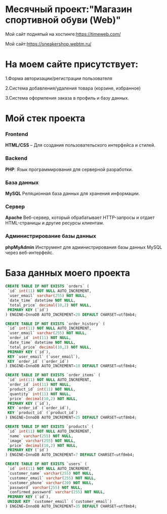 # Месячный проект:"Магазин спортивной обуви (Web)"

Мой сайт поднятый на хостинге:https://timeweb.com/

Мой сайт:https://sneakershop.webtm.ru/

# На моем сайте присутствует:

1.Форма авторизации/регистрации пользователя

2.Система добавления/удаления товара (корзине, избранное)

3.Система оформления заказа в профиль и базу данных.

# Мой стек проекта
### **Frontend**
**HTML/CSS** – Для создания пользовательского интерфейса и стилей.
### Backend
**PHP**: Язык программирования для серверной разработки.
### База данных
**MySQL** Реляционная база данных для хранения информации.
### Сервер
**Apache** Веб-сервер, который обрабатывает HTTP-запросы и отдает HTML-страницы и другие ресурсы клиентам.
### Администрирование базы данных
**phpMyAdmin** Инструмент для администрирования базы данных MySQL через веб-интерфейс.

# База данных моего проекта
 ```sql
CREATE TABLE IF NOT EXISTS `orders` (
  `id` int(11) NOT NULL AUTO_INCREMENT,
  `user_email` varchar(255) NOT NULL,
  `date_time` datetime NOT NULL,
  `total_price` decimal(10,2) NOT NULL,
  PRIMARY KEY (`id`)
) ENGINE=InnoDB AUTO_INCREMENT=20 DEFAULT CHARSET=utf8mb4;
```

 ```sql
CREATE TABLE IF NOT EXISTS `order_history` (
  `id` int(11) NOT NULL AUTO_INCREMENT,
  `user_email` varchar(255) NOT NULL,
  `order_id` int(11) NOT NULL,
  `date_time` datetime NOT NULL,
  `total_price` decimal(10,2) NOT NULL,
  PRIMARY KEY (`id`),
  KEY `user_email` (`user_email`),
  KEY `order_id` (`order_id`)
) ENGINE=InnoDB AUTO_INCREMENT=18 DEFAULT CHARSET=utf8mb4;
```

 ```sql
CREATE TABLE IF NOT EXISTS `order_items` (
  `id` int(11) NOT NULL AUTO_INCREMENT,
  `order_id` int(11) NOT NULL,
  `product_id` int(11) NOT NULL,
  `quantity` int(11) NOT NULL,
  `price` decimal(10,2) NOT NULL,
  PRIMARY KEY (`id`),
  KEY `order_id` (`order_id`),
  KEY `product_id` (`product_id`)
) ENGINE=InnoDB AUTO_INCREMENT=25 DEFAULT CHARSET=utf8mb4;
```

 ```sql
CREATE TABLE IF NOT EXISTS `products` (
  `id` int(11) NOT NULL AUTO_INCREMENT,
  `name` varchar(255) NOT NULL,
  `image` varchar(255) NOT NULL,
  `price` decimal(10,2) NOT NULL,
  PRIMARY KEY (`id`)
) ENGINE=InnoDB AUTO_INCREMENT=7 DEFAULT CHARSET=utf8mb4;
```

 ```sql
CREATE TABLE IF NOT EXISTS `users` (
  `id` int(11) NOT NULL AUTO_INCREMENT,
  `customer_name` varchar(255) NOT NULL,
  `customer_email` varchar(255) NOT NULL,
  `customer_phone` varchar(20) NOT NULL,
  `password` varchar(255) NOT NULL,
  `confirmed_password` varchar(255) NOT NULL,
  PRIMARY KEY (`id`),
  UNIQUE KEY `customer_email` (`customer_email`)
) ENGINE=InnoDB AUTO_INCREMENT=35 DEFAULT CHARSET=utf8mb4;
```




